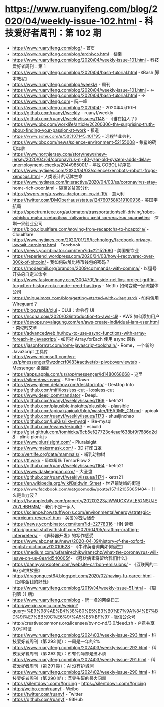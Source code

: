# https://www.ruanyifeng.com/blog/2020/04/weekly-issue-102.html - 科技爱好者周刊：第 102 期

- https://www.ruanyifeng.com/blog/ - 首页
- https://www.ruanyifeng.com/blog/archives.html - 档案
- https://www.ruanyifeng.com/blog/2020/04/weekly-issue-101.html - 科技爱好者周刊：第 1
- https://www.ruanyifeng.com/blog/2020/04/bash-tutorial.html - 《Bash 脚本教程》
- https://www.ruanyifeng.com/blog/weekly/ - 周刊
- https://www.ruanyifeng.com/blog/2020/04/weekly-issue-101.html - ⇐
- https://www.ruanyifeng.com/blog/2020/04/bash-tutorial.html - ⇒
- https://www.ruanyifeng.com - 阮一峰
- https://www.ruanyifeng.com/blog/2020/04/ - 2020年4月10日
- https://github.com/ruanyf/weekly - ruanyf/weekly
- https://github.com/ruanyf/weekly/issues/1148 - 《谁在招人？》
- https://www.bbc.com/worklife/article/20200306-the-surprising-truth-about-finding-your-passion-at-work - 报道
- https://www.sohu.com/a/385137145_161795 - 远程毕业典礼
- https://www.bbc.com/news/science-environment-52155008 - 鲸鲨的确切年龄
- https://www.northjersey.com/story/news/new-jersey/2020/04/04/coronavirus-nj-40-year-old-system-adds-delay-unemployment-checks/2944985001/ - 寻找 COBOL 程序员
- https://www.nytimes.com/2020/04/03/science/xenobots-robots-frogs-xenopus.html - 人类设计的活体生命
- https://www.nytimes.com/interactive/2020/04/03/us/coronavirus-stay-home-rich-poor.html - 隔离的贫富分化
- https://swprs.org/a-swiss-doctor-on-covid-19/ - 意大利
- https://twitter.com/DMOberhaus/status/1247607588319100936 - 美国宇航局
- https://spectrum.ieee.org/automaton/transportation/self-driving/robot-vehicles-make-contactless-deliveries-amid-coronavirus-quarantine - 深圳一家创业公司
- https://blog.cloudflare.com/moving-from-recaptcha-to-hcaptcha/ - Cloudflare
- https://www.nytimes.com/2020/01/29/technology/facebook-privacy-lawsuit-earnings.html - Facebook
- https://news.ycombinator.com/item?id=22152680 - 美国餐饮业
- https://reperiendi.wordpress.com/2020/04/03/how-i-recovered-over-300k-of-bitcoin/ - 我如何破解比特币钱包的密码？
- https://rhodesmill.org/brandon/2009/commands-with-comma/ - 以逗号开头的自定义命令
- https://www.fastcompany.com/3004709/inside-netflixs-project-griffin-forgotten-history-roku-under-reed-hastings - Netflix 如何变成一家流媒体公司
- https://miguelmota.com/blog/getting-started-with-wireguard/ - 如何使用 Wireguard？
- https://blog.repl.it/clui - CLUI：命令行 UI
- https://ncona.com/2020/03/introduction-to-aws-cli/ - AWS 如何添加用户
- https://devops.novalagung.com/en/aws-create-individual-iam-user.html - 类似的文章
- https://advancedweb.hu/how-to-use-async-functions-with-array-foreach-in-javascript/ - 如何对 Array.forEach 使用 async 函数
- https://jasonformat.com/rome-javascript-toolchain/ - Rome，一个新的 JavaScript 工具库
- https://www.microsoft.com/en-us/p/messenger/9wzdncrf0083#activetab=pivot:overviewtab - Messenger 桌面版
- https://apps.apple.com/us/app/messenger/id1480068668 - 这里
- https://silentdown.com/ - Slient Down
- https://www.glenn.delahoy.com/desktopinfo/ - Desktop Info
- https://github.com/mifi/lossless-cut - lossless-cut
- https://www.deepl.com/translator - DeepL
- https://github.com/ruanyf/weekly/issues/1169 - ketra21
- https://github.com/plausible-insights/plausible - plausible
- https://github.com/apioak/apioak/blob/master/README_CN.md - apioak
- https://github.com/ruanyf/weekly/issues/1173 - shuaijinchao
- https://github.com/LuKks/like-mysql - like-mysql
- https://github.com/evanw/esbuild/ - esbuild
- https://gist.github.com/tomhicks/6cb5e827723c4eaef638bf9f7686d2d8 - plink-plonk.js
- https://www.pluralsight.com/ - Pluralsight
- https://www.makermask.com/ - 3D 打印口罩
- http://vertlife.org/data/mammals/ - 哺乳动物树
- https://tf.wiki/ - 简单粗暴 TensorFlow 2
- https://github.com/ruanyf/weekly/issues/1164 - ketra21
- https://www.dashengpan.com/ - 大圣盘
- https://github.com/ruanyf/weekly/issues/1174 - ketra21
- https://en.wikipedia.org/wiki/Baldwin_Street - 世界最陡峭的街道
- https://www.facebook.com/natgeomedia/posts/1571121353051484 - 什么是重力波？
- https://tw.appledaily.com/property/20200223/JWWUCXVVLE5XNSUJE7A7LHBHMM/ - 我们不是一家人
- https://science.howstuffworks.com/environmental/energy/strategic-petroleum-reserve1.htm - 美国的石油储备
- https://news.ycombinator.com/item?id=22778316 - HN 读者
- http://journal.stuffwithstuff.com/2020/04/05/crafting-crafting-interpreters/ - 《解释器开发》的写作感受
- https://www.abc.net.au/news/2020-04-09/history-of-the-oxford-english-dictionary/12010628 - 《牛津英语词典如何诞生》
- https://medium.com/@farainechikwiranechz/what-the-coronavirus-will-leave-on-us-8ea4d540005f - 《冠状病毒将留给我们什么》
- https://dannyvankooten.com/website-carbon-emissions/ - 《互联网的二氧化碳排放量》
- https://dragonquest64.blogspot.com/2020/02/having-fu-career.html - 《足够金钱的好处》
- https://www.ruanyifeng.com/blog/2019/04/weekly-issue-51.html - 《周刊第 51 期》
- https://www.ruanyifeng.com/blog - 阮一峰的网络日志
- http://weixin.sogou.com/weixin?query=%E9%98%AE%E4%B8%80%E5%B3%B0%E7%9A%84%E7%BD%91%E7%BB%9C%E6%97%A5%E5%BF%97 - 微信公众号
- http://creativecommons.org/licenses/by-nc-nd/3.0/deed.zh - 创意共享3.0许可证
- https://www.ruanyifeng.com/blog/2024/03/weekly-issue-293.html - 科技爱好者周刊（第 293 期）：一周是一年的2%
- https://www.ruanyifeng.com/blog/2024/03/weekly-issue-292.html - 科技爱好者周刊（第 292 期）：所有代码都是技术债
- https://www.ruanyifeng.com/blog/2024/03/weekly-issue-291.html - 科技爱好者周刊（第 291 期）：AI 没有护城河
- https://www.ruanyifeng.com/blog/2024/02/weekly-issue-290.html - 科技爱好者周刊（第 290 期）：苹果头盔的最大问题
- https://silentdown.com/#pricing - https://silentdown.com/#pricing
- http://weibo.com/ruanyf - Weibo
- https://twitter.com/ruanyf - Twitter
- https://github.com/ruanyf - GitHub